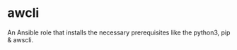 awcli
=========

An Ansible role that installs the necessary prerequisites like the python3, pip & awscli.
